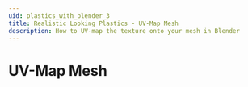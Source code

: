 ```yaml
---
uid: plastics_with_blender_3
title: Realistic Looking Plastics - UV-Map Mesh
description: How to UV-map the texture onto your mesh in Blender
---
```


# UV-Map Mesh
